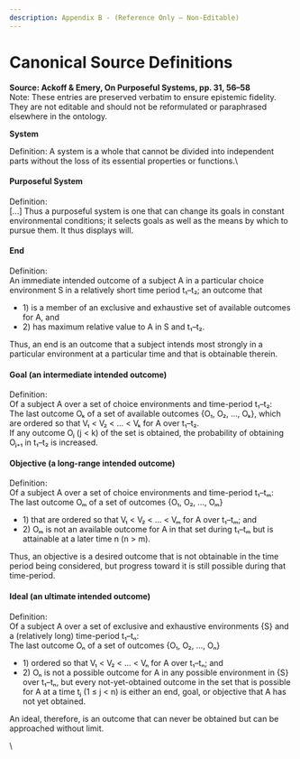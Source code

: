 ```yaml
---
description: Appendix B - (Reference Only – Non-Editable)
---
```


# Canonical Source Definitions

**Source: Ackoff & Emery, On Purposeful Systems, pp. 31, 56–58**\
Note: These entries are preserved verbatim to ensure epistemic fidelity. They are not editable and should not be reformulated or paraphrased elsewhere in the ontology.

**System**

Definition: A system is a whole that cannot be divided into independent parts without the loss of its essential properties or functions.\


#### Purposeful System

Definition:\
\[...] Thus a purposeful system is one that can change its goals in constant environmental conditions; it selects goals as well as the means by which to pursue them.  It thus displays will.

#### End

Definition:\
An immediate intended outcome of a subject A in a particular choice environment S in a relatively short time period t₁–t₂; an outcome that

* 1\) is a member of an exclusive and exhaustive set of available outcomes for A, and
* 2\) has maximum relative value to A in S and t₁–t₂.

Thus, an end is an outcome that a subject intends most strongly in a particular environment at a particular time and that is obtainable therein.

#### Goal (an intermediate intended outcome)

Definition:\
Of a subject A over a set of choice environments and time-period t₁–t₂:\
The last outcome Oₖ of a set of available outcomes {O₁, O₂, ..., Oₖ}, which are ordered so that V₁ < V₂ < ... < Vₖ for A over t₁–t₂.\
If any outcome Oⱼ (j < k) of the set is obtained, the probability of obtaining Oⱼ₊₁ in t₁–t₂ is increased.

#### Objective (a long-range intended outcome)

Definition:\
Of a subject A over a set of choice environments and time-period t₁–tₘ:\
The last outcome Oₘ of a set of outcomes {O₁, O₂, ..., Oₘ}

* 1\) that are ordered so that V₁ < V₂ < ... < Vₘ for A over t₁–tₘ; and
* 2\) Oₘ is not an available outcome for A in that set during t₁–tₘ but is attainable at a later time n (n > m).

Thus, an objective is a desired outcome that is not obtainable in the time period being considered, but progress toward it is still possible during that time-period.

#### Ideal (an ultimate intended outcome)

Definition:\
Of a subject A over a set of exclusive and exhaustive environments {S} and a (relatively long) time-period t₁–tₙ:\
The last outcome Oₙ of a set of outcomes {O₁, O₂, ..., Oₙ}

* 1\) ordered so that V₁ < V₂ < ... < Vₙ for A over t₁–tₙ; and
* 2\) Oₙ is not a possible outcome for A in any possible environment in {S} over t₁–tₙ, but every not-yet-obtained outcome in the set that is possible for A at a time tⱼ (1 ≤ j < n) is either an end, goal, or objective that A has not yet obtained.

An ideal, therefore, is an outcome that can never be obtained but can be approached without limit.

\
